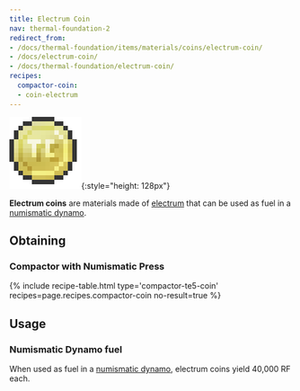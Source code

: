 ```yaml
---
title: Electrum Coin
nav: thermal-foundation-2
redirect_from:
- /docs/thermal-foundation/items/materials/coins/electrum-coin/
- /docs/electrum-coin/
- /docs/thermal-foundation/electrum-coin/
recipes:
  compactor-coin:
  - coin-electrum
---
```


![Electrum coin](/assets/images/thermal-foundation/coin-electrum.png){:style="height: 128px"}


**Electrum coins** are materials made of [electrum](/docs/thermal-foundation-2/electrum-ingot/) that
can be used as fuel in a [numismatic dynamo](/docs/thermal-expansion-5/numismatic-dynamo/).


Obtaining
---------

### Compactor with Numismatic Press
{% include recipe-table.html type='compactor-te5-coin' recipes=page.recipes.compactor-coin no-result=true %}


Usage
-----

### Numismatic Dynamo fuel
When used as fuel in a [numismatic dynamo](/docs/thermal-expansion-5/numismatic-dynamo/), electrum
coins yield 40,000 RF each.
